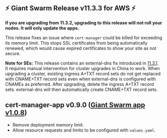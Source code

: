 ## :zap: Giant Swarm Release v11.3.3 for AWS :zap:

**If you are upgrading from 11.3.2, upgrading to this release will not roll your nodes. It will only update the apps.**

This release fixes an issue where `cert-manager` could be killed for exceeding its memory limit. This stops SSL certificates from being
automatically renewed, which would cause expired certificates to show your site as not secure.

**Note for SEs:** This release contains an external-dns fix introduced in [11.3.1](https://github.com/giantswarm/releases/blob/master/release-notes/aws/v11.3.2.md#zap-giant-swarm-release-v1132-for-aws-zap). It requires manual intervention for cluster upgrades in China to work. When upgrading a cluster, existing ingress A+TXT record sets do not get replaced with CNAME+TXT record sets even when external-dns is configured with CNAMEs as preferred. After upgrading, delete the ingress A+TXT record sets. external-dns will then automatically create CNAME+TXT record sets.

## cert-manager-app v0.9.0 ([Giant Swarm app v1.0.8](https://github.com/giantswarm/cert-manager-app/blob/master/CHANGELOG.md#v108-2020-04-30))

- Remove deployment memory limit.
- Allow resource requests and limits to be configured with `values.yaml`.
